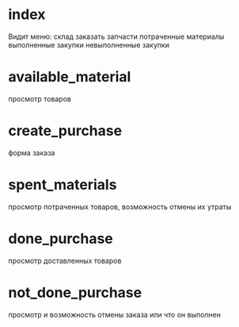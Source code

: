 # index   
Видит меню:
     склад
     заказать запчасти
     потраченные материалы
     выполненные закупки
     невыполненные закупки

# available_material
просмотр товаров
# create_purchase
форма заказа
# spent_materials
просмотр потраченных товаров, возможность отмены их утраты
# done_purchase
просмотр доставленных товаров
# not_done_purchase 
просмотр и возможность отмены заказа или что он выполнен